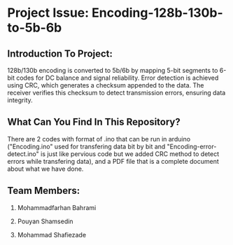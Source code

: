 # Project Issue: Encoding-128b-130b-to-5b-6b

## Introduction To Project:
128b/130b encoding is converted to 5b/6b by mapping 5-bit segments to 6-bit codes for DC balance and signal reliability. Error detection is achieved using CRC, which generates a checksum appended to the data. The receiver verifies this checksum to detect transmission errors, ensuring data integrity.

## What Can You Find In This Repository?
There are 2 codes with format of .ino that can be run in arduino ("Encoding.ino" used for transfering data bit by bit and "Encoding-error-detect.ino" is just like pervious code but we added CRC method to detect errors while transfering data), and a PDF file that is a complete document about what we have done.

## Team Members:
1. Mohammadfarhan Bahrami

2. Pouyan Shamsedin

3. Mohammad Shafiezade


